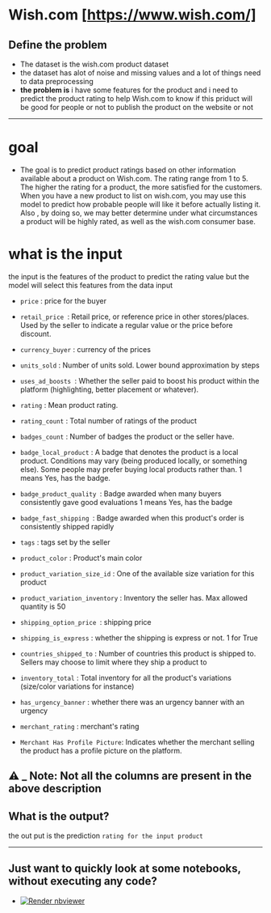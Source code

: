 # Wish.com [https://www.wish.com/]
## Define the problem
* The dataset is the wish.com product dataset
* the dataset has alot of noise and missing values and a lot of things need to data preprocessing
* **the problem is** i have some features for the product and i need to predict the product rating to help Wish.com to know if this priduct will be good for people or not to publish the product on the website or not 

---
# goal
* The goal is to predict product ratings based on other information available about a product on Wish.com. The rating range from 1 to 5. The higher the rating for a product, the more satisfied for the customers. When you have a new product to list on wish.com, you may use this model to predict how probable people will like it before actually listing it. Also , by doing so, we may better determine under what circumstances a product will be highly rated, as well as the wish.com consumer base.
# what is the input 
the input is the features of the product to predict the rating value but the model will select this features from the data input

* `price` : price for the buyer

* `retail_price `: Retail price, or reference price in other stores/places. Used by the seller to indicate a regular value or the price before discount.

* `currency_buyer` : currency of the prices

* `units_sold` : Number of units sold. Lower bound approximation by steps

* `uses_ad_boosts `: Whether the seller paid to boost his product within the platform (highlighting, better placement or whatever).

* `rating` : Mean product rating.

* `rating_count` : Total number of ratings of the product

* `badges_count` : Number of badges the product or the seller have.

* `badge_local_product` : A badge that denotes the product is a local product. Conditions may vary (being produced locally, or something else). Some people may prefer buying local products rather than. 1 means Yes, has the badge.

* `badge_product_quality `: Badge awarded when many buyers consistently gave good evaluations 1 means Yes, has the badge

* `badge_fast_shipping `: Badge awarded when this product's order is consistently shipped rapidly

* `tags` : tags set by the seller

* `product_color` : Product's main color

* `product_variation_size_id` : One of the available size variation for this product

* `product_variation_inventory` : Inventory the seller has. Max allowed quantity is 50

* `shipping_option_price `: shipping price

* `shipping_is_express` : whether the shipping is express or not. 1 for True

* `countries_shipped_to` : Number of countries this product is shipped to. Sellers may choose to limit where they ship a product to

* `inventory_total` : Total inventory for all the product's variations (size/color variations for instance)

* `has_urgency_banner` : whether there was an urgency banner with an urgency

* `merchant_rating` : merchant's rating
* `Merchant Has Profile Picture`: Indicates whether the merchant selling the product has a profile picture on the platform.
  
## ⚠ _ Note: Not all the columns are present in the above description


## What is the output?
the out put is the prediction `rating for the input product`

---------------------------------
## Just want to quickly look at some notebooks, without executing any code?

* <a href="https://github.com/AhemdMahmoud/Wish.com/blob/main/Wish_com.ipynb"><img src="https://raw.githubusercontent.com/jupyter/design/master/logos/Badges/nbviewer_badge.svg" alt="Render nbviewer" /></a>
